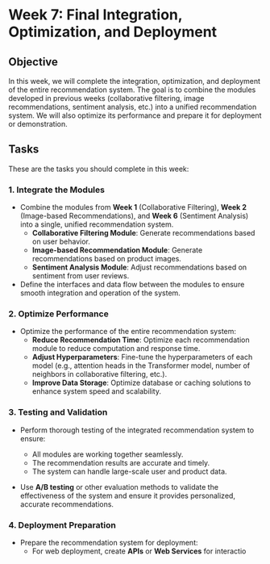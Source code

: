 # Week 7: Final Integration, Optimization, and Deployment

## Objective
In this week, we will complete the integration, optimization, and deployment of the entire recommendation system. The goal is to combine the modules developed in previous weeks (collaborative filtering, image recommendations, sentiment analysis, etc.) into a unified recommendation system. We will also optimize its performance and prepare it for deployment or demonstration.

## Tasks

These are the tasks you should complete in this week:

### 1. **Integrate the Modules**
- Combine the modules from **Week 1** (Collaborative Filtering), **Week 2** (Image-based Recommendations), and **Week 6** (Sentiment Analysis) into a single, unified recommendation system.
  - **Collaborative Filtering Module**: Generate recommendations based on user behavior.
  - **Image-based Recommendation Module**: Generate recommendations based on product images.
  - **Sentiment Analysis Module**: Adjust recommendations based on sentiment from user reviews.
- Define the interfaces and data flow between the modules to ensure smooth integration and operation of the system.

### 2. **Optimize Performance**
- Optimize the performance of the entire recommendation system:
  - **Reduce Recommendation Time**: Optimize each recommendation module to reduce computation and response time.
  - **Adjust Hyperparameters**: Fine-tune the hyperparameters of each model (e.g., attention heads in the Transformer model, number of neighbors in collaborative filtering, etc.).
  - **Improve Data Storage**: Optimize database or caching solutions to enhance system speed and scalability.

### 3. **Testing and Validation**
- Perform thorough testing of the integrated recommendation system to ensure:
  - All modules are working together seamlessly.
  - The recommendation results are accurate and timely.
  - The system can handle large-scale user and product data.
  
- Use **A/B testing** or other evaluation methods to validate the effectiveness of the system and ensure it provides personalized, accurate recommendations.

### 4. **Deployment Preparation**
- Prepare the recommendation system for deployment:
  - For web deployment, create **APIs** or **Web Services** for interactio
